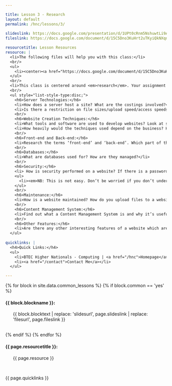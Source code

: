```yaml
---

title: Lesson 3 - Research
layout: default
permalink: /hnc/lessons/3/
    
slideslink: https://docs.google.com/presentation/d/1UPt0cRnm5NshuwtLi9AeEEDXJG912MFtGygqC8piVAg/export/pdf
fileslink: https://docs.google.com/document/d/15C5Dno3KuHrt2uTKyiQkNXqn-7BY6vkMkJHeOadQPR8/export?format=pdf

resourcetitle: Lesson Resources
resource: |
  <li>The following files will help you with this class:</li>
  <br/>
  <ul>
    <li><center><a href="https://docs.google.com/document/d/15C5Dno3KuHrt2uTKyiQkNXqn-7BY6vkMkJHeOadQPR8/export?format=pdf" target="_blank" class="btn btn-ghost">Download Documents</a></center></li>
  </ul>
  <br/>
  <li>This class is centered around <em>research</em>. Your assignment will be set next week, and will be based around explaining to a group of junior software engineers the features and functions of a website. Start to think about what you will tell them. Below is a list of a few things to consider:</li>
  <br/>
  <ul style="list-style-type:disc;">
    <h6>Server Technologies:</h6> 
    <li>How does a server host a site? What are the costings involved?</li>
    <li>Is there a restriction on file sizes/upload speed/access speeds for different servers? Will you get more if you pay more, or would something like Github be sufficient?</li>
    <br/>
    <h6>Website Creation Techniques:</h6> 
    <li>What tools and software are used to develop websites? Look at some existing sites. Can you figure out how they’re written and maintained?</li>
    <li>How heavily would the techniques used depend on the business? How much does a site cost? And what different types of site can you have?</li>
    <br/>
    <h6>Front-end and Back-end:</h6> 
    <li>Research the terms ‘front-end’ and ‘back-end’. Which part of the website do each of these groups of people maintain?</li>
    <br/>
    <h6>Databases:</h6>
    <li>What are databases used for? How are they managed?</li>
    <br/>
    <h6>Security:</h6>
    <li> How is security performed on a website? If there is a password field, how is this handled so that your data is secure?</li>
    <ul>
      <li><em>NB: This is not easy. Don’t be worried if you don’t understand what you read - it’s complicated for a reason!!</em></li>
    </ul>
    <br/>
    <h6>Maintenance:</h6>
    <li>How is a website maintained? How do you upload files to a website?</li>
    <br/>
    <h6>Content Management System:</h6>
    <li>Find out what a Content Management System is and why it’s useful. We will cover this in a whole class, but it would be useful for you to get ahead before we do!</li>
    <br/>
    <h6>Other Features:</h6>
    <li>Are there any other interesting features of a website which are not mentioned here? List and discuss them here.</li>
  </ul>
  
quicklinks: |
  <h4>Quick Links:</h4>
  <ul>
    <li>BTEC Higher Nationals - Computing | <a href="/hnc">Homepage</a> | <a href="/hnc/lessons/0/">Lesson 0 - Introduction</a></li>
    <li><a href="/contact">Contact Me</a></li>
  </ul> 

---
```


{% for block in site.data.common_lessons %}
  {% if block.common == 'yes' %}
  <h4 id="{{ block.idtag }}">{{ block.blockname }}:</h4>
  <ul>
    {{ block.blocktext | replace: 'slidesurl', page.slideslink | replace: 'filesurl', page.fileslink }}
  </ul>
  <br/>
  {% endif %}
{% endfor %}

<h4>{{ page.resourcetitle }}:</h4>
<ul style="list-style-type:disc;">
  {{ page.resource }}
</ul>
<br/>

{{ page.quicklinks }}

<br/>
